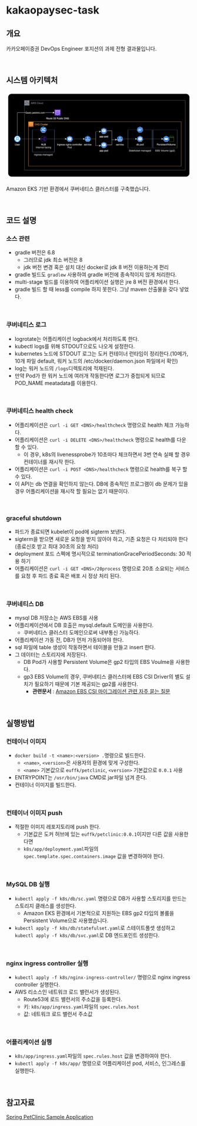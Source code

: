 # kakaopaysec-task

## 개요

카카오페이증권 DevOps Engineer 포지션의 과제 전형 결과물입니다.

&nbsp;

## 시스템 아키텍처

![시스템 아키텍처](docs/1.png)

Amazon EKS 기반 환경에서 쿠버네티스 클러스터를 구축했습니다.

&nbsp;

## 코드 설명

### 소스 관련

- gradle 버전은 6.8
  - 그러므로 jdk 최소 버전은 8
  - jdk 버전 변경 혹은 설치 대신 docker로 jdk 8 버전 이용하는게 편리
- gradle 빌드도 `gradlew` 사용하여 gradle 버전에 종속적이지 않게 처리한다.
- multi-stage 빌드를 이용하여 어플리케이션 실행은 jre 8 버전 환경에서 한다.
- gradle 빌드 할 때 less를 compile 하지 못한다. 그냥 maven 산출물을 갖다 넣었다.

&nbsp;

### 쿠버네티스 로그

- logrotate는 어플리케이션 logback에서 처리하도록 한다.
- kubectl logs를 위해 STDOUT으로도 나오게 설정한다.
- kubernetes 노드에 STDOUT 로그는 도커 컨테이너 런타임이 정리한다.(10메가, 10개 파일 default, 워커 노드의 /etc/docker/daemon.json 파일에서 확인)
- log는 워커 노드의 `/logs`디렉토리에 적재된다.
- 만약 Pod가 한 워커 노드에 여러개 작동한다면 로그가 중첩되게 되므로 POD_NAME meatadata를 이용한다.

&nbsp;

### 쿠버네티스 health check

- 어플리케이션은 `curl -i GET <DNS>/healthcheck` 명령으로 health 체크 가능하다.
- 어플리케이션은 `curl -i DELETE <DNS>/healthcheck` 명령으로 health를 다운 할 수 있다.
  - 이 경우, k8s의 livenessprobe가 10초마다 체크하면서 3번 연속 실패 할 경우 컨테이너를 재시작 한다.
- 어플리케이션은 `curl -i POST <DNS>/healthcheck` 명령으로 health를 복구 할 수 있다.
- 이 API는 db 연결을 확인하지 않는다. DB에 종속적인 프로그램이 db 문제가 있을 경우 어플리케이션을 재시작 할 필요는 없기 때문이다.

&nbsp;

### graceful shutdown

- 파드가 종료되면 kubelet이 pod에 sigterm 보낸다.
- sigterm을 받으면 새로운 요청을 받지 않아야 하고, 기존 요청은 다 처리되야 한다(종료신호 받고 최대 30초의 요청 처리)
- deployment 포드 스펙에 명시적으로 terminationGracePeriodSeconds: 30 적용 하기
- 어플리케이션은 `curl -i GET <DNS>/20process` 명령으로 20초 소요되는 서비스를 요청 후 파드 종료 혹은 배포 시 정상 처리 된다.

&nbsp;

### 쿠버네티스 DB

- mysql DB 저장소는 AWS EBS를 사용
- 어플리케이션에서 DB 호출은 mysql.default 도메인을 사용한다.
  - 쿠버네티스 클러스터 도메인으로써 내부통신 가능하다.
- 어플리케이션 가동 전, DB가 먼저 가동되어야 한다.
- sql 파일에 table 생성이 작동하면서 테이블을 만들고 insert 한다.
- 그 데이터는 스토리지에 저장된다.
  - DB Pod가 사용할 Persistent Volume은 gp2 타입의 EBS Voulme을 사용한다.
  - gp3 EBS Volume의 경우, 쿠버네티스 클러스터에 EBS CSI Driver의 별도 설치가 필요하기 때문에 기본 제공되는 gp2를 사용한다.
    - **관련문서** : [Amazon EBS CSI 마이그레이션 관련 자주 묻는 질문](https://docs.aws.amazon.com/ko_kr/eks/latest/userguide/ebs-csi-migration-faq.html#csi-migration-faq-default-storageclass)

&nbsp;

## 실행방법

### 컨테이너 이미지

- `docker build -t <name>:<version> .`명령으로 빌드한다.
  - `<name>`, `<version>`은 사용자의 환경에 맞게 구성한다.
  - `<name>` 기본값으로 `euffk/petclinic`, `<version>` 기본값으로 `0.0.1` 사용
- ENTRYPOINT는 `/usr/bin/java` CMD로 jar파일 넘겨 준다.
- 컨테이너 이미지를 빌드한다.

&nbsp;

### 컨테이너 이미지 push

- 적절한 이미지 레포지토리에 push 한다.
  - 기본값은 도커 허브에 있는 `euffk/petclinic:0.0.1`이지만 다른 값을 사용한다면
  - `k8s/app/deployment.yaml`파일의 `spec.template.spec.containers.image` 값을 변경하여야 한다.

&nbsp;

### MySQL DB 실행

- `kubectl apply -f k8s/db/sc.yaml` 명령으로 DB가 사용할 스토리지를 만드는 스토리지 클래스를 생성한다.
  - Amazon EKS 환경에서 기본적으로 지원하는 EBS gp2 타입의 볼륨을 Persistent Volume으로 사용했습니다.
- `kubectl apply -f k8s/db/statefulset.yaml`로 스테이트풀셋 생성하고 `kubectl apply -f k8s/db/svc.yaml`로 DB 엔드포인트 생성한다.

&nbsp;

### nginx ingress controller 실행

- `kubectl apply -f k8s/nginx-ingress-controller/` 명령으로 nginx ingress controller 실행한다.
- AWS 리소스인 네트워크 로드 밸런서가 생성된다.
  - Route53에 로드 밸런서의 주소값을 등록한다.
  - 키: `k8s/app/ingress.yaml`파일의 `spec.rules.host`
  - 값: 네트워크 로드 밸런서 주소값

&nbsp;

### 어플리케이션 실행

- `k8s/app/ingress.yaml`파일의 `spec.rules.host` 값을 변경하여야 한다.
- `kubectl apply -f k8s/app/` 명령으로 어플리케이션 pod, 서비스, 인그레스를 실행한다.

&nbsp;

## 참고자료

[Spring PetClinic Sample Application](https://github.com/spring-projects/spring-petclinic)
